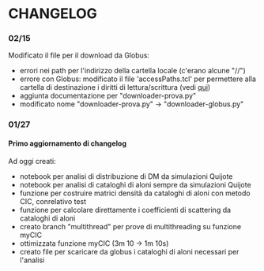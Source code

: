 # CHANGELOG

### 02/15
Modificato il file per il download da Globus:
- errori nei path per l'indirizzo della cartella locale (c'erano alcune "//")
- errore con Globus: modificato il file 'accessPaths.tcl' per permettere alla cartella di destinazione i diritti di lettura/scrittura (vedi [qui](https://docs.globus.org/how-to/globus-connect-personal-linux/#config-paths))
- aggiunta documentazione per "downloader-prova.py"
- modificato nome "downloader-prova.py" $\rightarrow$ "downloader-globus.py"


### 01/27
#### Primo aggiornamento di changelog 
Ad oggi creati:
- notebook per analisi di distribuzione di DM da simulazioni Quijote
- notebook per analisi di cataloghi di aloni sempre da simulazioni Quijote
- funzione per costruire matrici densità da cataloghi di aloni con metodo CIC, conrelativo test
- funzione per calcolare direttamente i coefficienti di scattering da cataloghi di aloni
- creato branch "multithread" per prove di multithreading su funzione myCIC
- ottimizzata funzione myCIC (3m 10 $\rightarrow$ 1m 10s)
- creato file per scaricare da globus i cataloghi di aloni necessari per l'analisi